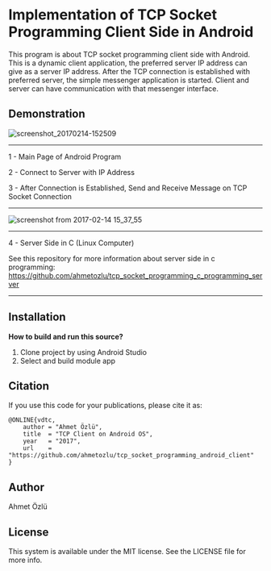 # Implementation of TCP Socket Programming Client Side in Android

This program is about TCP socket programming client side with Android. This is a dynamic client application, the preferred server IP address can give as a server IP address. After the TCP connection is established with preferred server, the simple messenger application is started. Client and server can have communication with that messenger interface.

## Demonstration

![screenshot_20170214-152509](https://user-images.githubusercontent.com/22610163/29356877-f9a48172-8275-11e7-95cf-58db3fc19e15.png)

***
1 - Main Page of Android Program

2 - Connect to Server with IP Address

3 - After Connection is Established, Send and Receive Message on TCP Socket Connection
***

![screenshot from 2017-02-14 15_37_55](https://user-images.githubusercontent.com/22610163/29357197-fa05604a-8276-11e7-9407-f480a94864ed.png)


***
4 - Server Side in C (Linux Computer)

See this repository for more information about server side in c programming: https://github.com/ahmetozlu/tcp_socket_programming_c_programming_server
***

## Installation

**How to build and run this source?**

  1. Clone project by using Android Studio
  2. Select and build module app
  
## Citation
If you use this code for your publications, please cite it as:

    @ONLINE{vdtc,
        author = "Ahmet Özlü",
        title  = "TCP Client on Android OS",
        year   = "2017",
        url    = "https://github.com/ahmetozlu/tcp_socket_programming_android_client"
    }

## Author
Ahmet Özlü

## License
This system is available under the MIT license. See the LICENSE file for more info.

